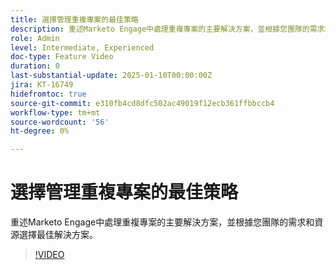```yaml
---
title: 選擇管理重複專案的最佳策略
description: 重述Marketo Engage中處理重複專案的主要解決方案，並根據您團隊的需求和資源選擇最佳解決方案。
role: Admin
level: Intermediate, Experienced
doc-type: Feature Video
duration: 0
last-substantial-update: 2025-01-10T00:00:00Z
jira: KT-16749
hidefromtoc: true
source-git-commit: e310fb4cd8dfc502ac49019f12ecb361ffbbccb4
workflow-type: tm+mt
source-wordcount: '56'
ht-degree: 0%

---
```



# 選擇管理重複專案的最佳策略

重述Marketo Engage中處理重複專案的主要解決方案，並根據您團隊的需求和資源選擇最佳解決方案。

>[!VIDEO](https://video.tv.adobe.com/v/3436651/?learn=on&enablevpops&captions=chi_hant)
